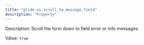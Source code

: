 ```yaml
---
title: "glide.ui.scroll_to_message_field"
description: "Property"
---
```


Description: Scroll the form down to field error or info messages.

Value: `true`